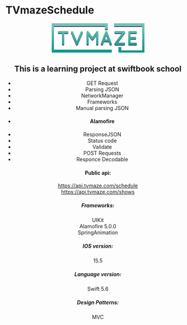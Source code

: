 # TVmazeSchedule
<div id="header" align="center">
 <img src=https://raw.githubusercontent.com/Alexandr-Mayyura/TVmazeSchedule/main/TVmazeSchedule/Assets.xcassets/tvmLogo.imageset/tvm-header-logo.png" 
</div>

## This is a learning project at swiftbook school

+ GET Request
+ Parsing JSON
+ NetworkManager
+ Frameworks
+ Manual parsing JSON
+ #### Alamofire
+ ResponseJSON
+ Status code
+ Validate
+ POST Requests
+ Responce Decodable

#### Public api:
https://api.tvmaze.com/schedule  <br/>https://api.tvmaze.com/shows

##### Frameworks: 
UIKit<br/>Alamofire 5.0.0<br/>SpringAnimation

##### IOS version: 
15.5<br/>
##### Language version:
Swift 5.6
##### Design Patterns:
MVC 

